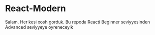 # React-Modern
Salam. Her kesi xosh gorduk. Bu repoda Reacti Beginner seviyyesinden Advanced seviyyeye oyreneceyik
